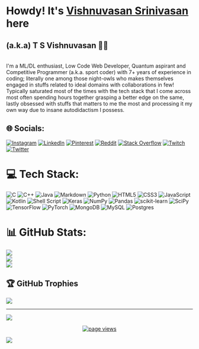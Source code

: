 # Howdy! It's [Vishnuvasan Srinivasan](https://bit.ly/vishnuvasan "Google Search") here
## (a.k.a) T S Vishnuvasan :man_student:

<br/>
 I'm a ML/DL enthusiast, Low Code Web Developer, Quantum aspirant and Competitive Programmer (a.k.a. sport coder) with 7+ years of experience in coding; literally one among those night-owls who makes themselves engaged in stuffs related to ideal domains with collaborations in few! Typically saturated most of the times with the tech stack that I come across most often spending hours together grasping a better edge on the same, lastly obsessed with stuffs that matters to me the most and processing it my own way due to insane autodidactism I possess. 

## 🌐 Socials:
[![Instagram](https://img.shields.io/badge/Instagram-%23E4405F.svg?logo=Instagram&logoColor=white)](https://instagram.com/thz_iz_vishnuoff) [![LinkedIn](https://img.shields.io/badge/LinkedIn-%230077B5.svg?logo=linkedin&logoColor=white)](https://linkedin.com/in/cipher-unhsiv) [![Pinterest](https://img.shields.io/badge/Pinterest-%23E60023.svg?logo=Pinterest&logoColor=white)](https://pinterest.com/cipherunhsiv) [![Reddit](https://img.shields.io/badge/Reddit-%23FF4500.svg?logo=Reddit&logoColor=white)](https://reddit.com/user/cipher-unhsiv_18) [![Stack Overflow](https://img.shields.io/badge/-Stackoverflow-FE7A16?logo=stack-overflow&logoColor=white)](https://stackoverflow.com/users/12139369) [![Twitch](https://img.shields.io/badge/Twitch-%239146FF.svg?logo=Twitch&logoColor=white)](https://twitch.tv/cipherunhsiv) [![Twitter](https://img.shields.io/badge/Twitter-%231DA1F2.svg?logo=Twitter&logoColor=white)](https://twitter.com/Cipher_unhsiV) 

# 💻 Tech Stack:
![C](https://img.shields.io/badge/c-%2300599C.svg?style=for-the-badge&logo=c&logoColor=white) ![C++](https://img.shields.io/badge/c++-%2300599C.svg?style=for-the-badge&logo=c%2B%2B&logoColor=white) ![Java](https://img.shields.io/badge/java-%23ED8B00.svg?style=for-the-badge&logo=java&logoColor=white) ![Markdown](https://img.shields.io/badge/markdown-%23000000.svg?style=for-the-badge&logo=markdown&logoColor=white) ![Python](https://img.shields.io/badge/python-3670A0?style=for-the-badge&logo=python&logoColor=ffdd54) ![HTML5](https://img.shields.io/badge/html5-%23E34F26.svg?style=for-the-badge&logo=html5&logoColor=white) ![CSS3](https://img.shields.io/badge/css3-%231572B6.svg?style=for-the-badge&logo=css3&logoColor=white) ![JavaScript](https://img.shields.io/badge/javascript-%23323330.svg?style=for-the-badge&logo=javascript&logoColor=%23F7DF1E) ![Kotlin](https://img.shields.io/badge/kotlin-%230095D5.svg?style=for-the-badge&logo=kotlin&logoColor=white) ![Shell Script](https://img.shields.io/badge/shell_script-%23121011.svg?style=for-the-badge&logo=gnu-bash&logoColor=white) ![Keras](https://img.shields.io/badge/Keras-%23D00000.svg?style=for-the-badge&logo=Keras&logoColor=white) ![NumPy](https://img.shields.io/badge/numpy-%23013243.svg?style=for-the-badge&logo=numpy&logoColor=white) ![Pandas](https://img.shields.io/badge/pandas-%23150458.svg?style=for-the-badge&logo=pandas&logoColor=white) ![scikit-learn](https://img.shields.io/badge/scikit--learn-%23F7931E.svg?style=for-the-badge&logo=scikit-learn&logoColor=white) ![SciPy](https://img.shields.io/badge/SciPy-%230C55A5.svg?style=for-the-badge&logo=scipy&logoColor=%white) ![TensorFlow](https://img.shields.io/badge/TensorFlow-%23FF6F00.svg?style=for-the-badge&logo=TensorFlow&logoColor=white) ![PyTorch](https://img.shields.io/badge/PyTorch-%23EE4C2C.svg?style=for-the-badge&logo=PyTorch&logoColor=white) ![MongoDB](https://img.shields.io/badge/MongoDB-%234ea94b.svg?style=for-the-badge&logo=mongodb&logoColor=white) ![MySQL](https://img.shields.io/badge/mysql-%2300f.svg?style=for-the-badge&logo=mysql&logoColor=white) ![Postgres](https://img.shields.io/badge/postgres-%23316192.svg?style=for-the-badge&logo=postgresql&logoColor=white)
# 📊 GitHub Stats:
![](https://github-readme-stats.vercel.app/api?username=Cipher-unhsiV&theme=radical&hide_border=true&include_all_commits=false&count_private=false)<br/>
![](https://github-readme-streak-stats.herokuapp.com/?user=Cipher-unhsiV&theme=radical&hide_border=true)<br/>
![](https://github-readme-stats.vercel.app/api/top-langs/?username=Cipher-unhsiV&theme=radical&hide_border=true&include_all_commits=false&count_private=false&layout=compact)

## 🏆 GitHub Trophies
![](https://github-profile-trophy.vercel.app/?username=Cipher-unhsiV&theme=radical&no-frame=true&no-bg=true&margin-w=4)

---
[![](https://visitcount.itsvg.in/api?id=Cipher-unhsiV&icon=2&color=5)](https://visitcount.itsvg.in)
<p align="center">
  <a href="https://github.com/Cipher-unhsiV">
    <img src="https://komarev.com/ghpvc/?username=Cipher-unhsiV" alt="page views" />
  </a>
</p>
<img src="https://imgur.com/MXTW5Av.png"/>

